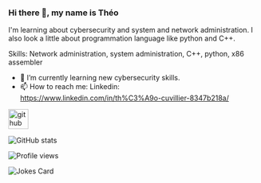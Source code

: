 ### Hi there 👋, my name is Théo
I'm learning about cybersecurity and system and network administration.
I also look a little about programmation language like python and C++.

Skills: Network administration, system administration, C++, python, x86 assembler 

- 🌱 I’m currently learning new cybersecurity skills. 
- 📫 How to reach me: Linkedin: https://www.linkedin.com/in/th%C3%A9o-cuvillier-8347b218a/ 


[<img src='https://cdn.jsdelivr.net/npm/simple-icons@3.0.1/icons/github.svg' alt='github' height='40'>](https://github.com/tcuvillier0)  

![GitHub stats](https://github-readme-stats.vercel.app/api?username=tcuvillier0&show_icons=true)  

![Profile views](https://gpvc.arturio.dev/tcuvillier0)  


<!-- Markdown -->

![Jokes Card](https://readme-jokes.vercel.app/api?hideBorder)
